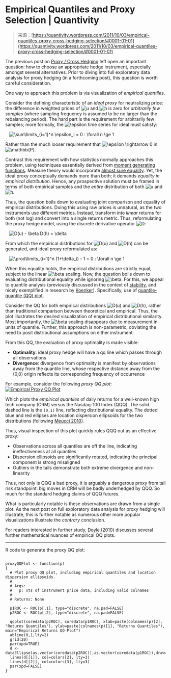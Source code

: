 <!--yml
category: 未分类
date: 2024-05-18 13:48:30
-->

# Empirical Quantiles and Proxy Selection | Quantivity

> 来源：[https://quantivity.wordpress.com/2011/10/03/empirical-quantiles-proxy-cross-hedging-selection/#0001-01-01](https://quantivity.wordpress.com/2011/10/03/empirical-quantiles-proxy-cross-hedging-selection/#0001-01-01)

The previous post on [Proxy / Cross Hedging](https://quantivity.wordpress.com/2011/10/02/proxy-cross-hedging/) left open an important question: how to choose an appropriate hedge instrument, especially amongst several alternatives. Prior to diving into full exploratory data analysis for proxy hedging (in a forthcoming post), this question is worth careful consideration.

One way to approach this problem is via visualization of *empirical quantiles*.

Consider the defining characteristic of an *ideal proxy* for neutralizing price: the difference in weighted prices of ![u](img/3e3dc85b695f49b6073b5656627101bb.png) and ![h](img/1aeb683dd8e8cbb4ed875f43ce92850d.png) is zero for *arbitrarily few samples* (where sampling frequency is assumed to be no larger than the rebalancing period). The hard part is the requirement for arbitrarily few samples; more formally, the ![\epsilon](img/fa45401b4ac499b260e1f16cdc22b992.png) time series for ideal must satisfy:

   ![\sum\limits_{i=1}^n \epsilon_i = 0 : \forall n \ge 1](img/dbab347ecf3219bce50cfee71026ba53.png)

Rather than the much looser requirement that ![\epsilon \rightarrow 0](img/d3c229591e5ba42661ce7408f72e1b3e.png) in ![\mathbb{P}](img/f2d0e071de256bbddee88d21a6582414.png).

Contrast this requirement with how statistics normally approaches this problem, using techniques essentially derived from [moment generating functions](http://en.wikipedia.org/wiki/Moment_generating_function). Measure theory would incorporate [almost sure equality](http://en.wikipedia.org/wiki/Random_variable#Almost_sure_equality). Yet, the ideal proxy conceptually demands more than both; it demands *equality in empirical distribution*. Hence, any prospective solution must be framed in terms of both empirical samples and the *entire* distribution of both ![u](img/3e3dc85b695f49b6073b5656627101bb.png) and ![h](img/1aeb683dd8e8cbb4ed875f43ce92850d.png).

Thus, the question boils down to evaluating joint comparison and equality of empirical distributions. Doing this using raw prices is unnatural, as the two instruments use different metrics. Instead, transform into *linear* returns for both (not log) and convert into a single returns metric. Thus, reformulating the proxy hedge model, using the discrete derivative operator ![D](img/fd6081407ca943a923c743cb5596009a.png):

   ![D(u) - \beta D(h) = \delta](img/6a976270e6468f21bdc4d936e1fa3552.png)

From which the empirical distributions for ![D(u)](img/e3fac9c20d90ede520cb031e75901119.png) and ![D(h)](img/3f48c4ff989afad3618c3678cd835c62.png) can be generated, and ideal proxy reformulated as:

   ![\prod\limits_{i=1}^n (1+\delta_i) - 1 = 0 : \forall n \ge 1](img/ce1d91fc617aec418d6609008826e023.png)

When this equality holds, the empirical distributions are strictly equal, subject to the linear ![\beta](img/e59dd600f7eb22f952e355797bceba2e.png) scaling. Now, the question boils down to evaluating distributional equality while ignoring ![\beta](img/e59dd600f7eb22f952e355797bceba2e.png). For this, we appeal to quantile analysis (previously discussed in the context of [stability](https://quantivity.wordpress.com/2009/08/03/stability-by-quantile/), and nicely exemplified in research by [Koenker](http://www.econ.uiuc.edu/~roger/)). Specifically, use of [quantile-quantile (QQ) plot](http://en.wikipedia.org/wiki/Q-Q_plot).

Consider the QQ for both empirical distributions ![D(u)](img/e3fac9c20d90ede520cb031e75901119.png) and ![D(h)](img/3f48c4ff989afad3618c3678cd835c62.png), rather than traditional comparison between theoretical and empirical. Thus, the plot illustrates the desired visualization of empirical distributional similarity. Most importantly, the ![\beta](img/e59dd600f7eb22f952e355797bceba2e.png) scaling disappears due to measurement in units of quantile. Further, this approach is non-parametric, obviating the need to posit distributional assumptions on either instrument.

From this QQ, the evaluation of proxy optimality is made visible:

*   **Optimality**: ideal proxy hedge will have a qq line which passes through all observations
*   **Divergence**: divergence from optimality is manifest by observations away from the quantile line, whose respective distance away from the (0,0) origin reflects its corresponding frequency of occurrence

For example, consider the following *proxy QQ plot*:
[![Empirical Proxy QQ Plot](img/72acdb3ae3dbf5caa62f973bc7ae8ca5.png "empirical-proxy-qq-plot")](https://quantivity.wordpress.com/wp-content/uploads/2011/10/empirical-proxy-qq-plot.png)

Which plots the *empirical quantiles* of daily returns for a well-known high tech company (CRM) versus the Nasdaq-100 Index (QQQ). The solid dashed line is the `(0,1)` line, reflecting distributional equality. The dotted blue and red ellipses are location dispersion ellipsoids for the two distributions (following [Meucci 2010](http://papers.ssrn.com/sol3/papers.cfm?abstract_id=1548162)).

Thus, visual inspection of this plot quickly rules QQQ out as an effective proxy:

*   Observations across all quantiles are off the line, indicating ineffectiveness at all quantiles
*   Dispersion ellipsoids are significantly rotated, indicating the principal component is strong misaligned
*   Outliers in the tails demonstrate both extreme divergence and non-linearity

Thus, not only is QQQ a bad proxy, it is arguably a dangerous proxy from tail risk standpoint: big moves in CRM will be badly underhedged by QQQ. So much for the standard hedging claims of QQQ futures.

What is particularly notable is these observations are drawn from a single plot. As the next post on full exploratory data analysis for proxy hedging will illustrate, this is further notable as numerous other more popular visualizations illustrate the *contrary* conclusion.

For readers interested in further study, [Doyle (2010)](http://papers.ssrn.com/sol3/papers.cfm?abstract_id=1596602) discusses several further mathematical nuances of empirical QQ plots.

* * *

R code to generate the proxy QQ plot:

```

proxyQQPlot <- function(p)
{
  # Plot proxy QQ plot, including empirical quantiles and location dispersion ellipsoids.
  #
  # Args:
  #   p: xts of instrument price data, including valid colnames
  #
  # Returns: None

  p1ROC <- ROC(p[,1], type="discrete", na.pad=FALSE)
  p2ROC <- ROC(p[,2], type="discrete", na.pad=FALSE)

  qqplot(coredata(p2ROC), coredata(p1ROC), xlab=paste(colnames(p)[2], "Returns Quantiles"), ylab=paste(colnames(p)[1], "Returns Quantiles"), main="Empirical Returns QQ-Plot")
  abline(0,1,lty=2)
  grid(20)
  par(xpd=TRUE)
  d <- dataEllipse(as.vector(coredata(p2ROC)),as.vector(coredata(p1ROC)),draw=FALSE)
  lines(d[[1]], col=colors[2], lty=3)
  lines(d[[2]], col=colors[3], lty=3)
  par(xpd=FALSE)
}

```